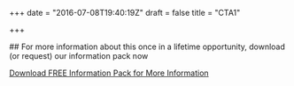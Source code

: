 +++
date = "2016-07-08T19:40:19Z"
draft = false
title = "CTA1"

+++
<div class="Information-info">
## For more information about this once in a lifetime opportunity, download (or request) our information pack now

<a href="#" class="u-btn u-btn-x-large theme-btn-primary">Download FREE Information Pack for More Information</a>
</div>
